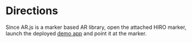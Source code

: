 # Directions
Since AR.js is a marker based AR library, open the attached HIRO marker, launch the deployed [demo app](https://iss-ar.herokuapp.com/) and point it at the marker.
